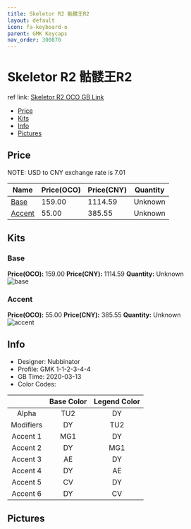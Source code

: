 ```yaml
---
title: Skeletor R2 骷髅王R2
layout: default
icon: fa-keyboard-o
parent: GMK Keycaps
nav_order: 300870
---
```


# Skeletor R2 骷髅王R2

ref link: [Skeletor R2 OCO GB Link](https://www.originativeco.com/products/skeletor)  
* [Price](#price)  
* [Kits](#kits)  
* [Info](#info)  
* [Pictures](#pictures)  


## Price  

NOTE: USD to CNY exchange rate is 7.01

| Name          | Price(OCO)    |  Price(CNY) | Quantity |
| ------------- | ------------ |  ---------- | -------- |
|[Base](#base)|159.00|1114.59|Unknown|
|[Accent](#accent)|55.00|385.55|Unknown|


## Kits  
### Base  
**Price(OCO):** 159.00    **Price(CNY):** 1114.59    **Quantity:** Unknown  
<img src="{{ 'assets/images/gmk-keycaps/skeletorr2/kits_pics/base.png' | relative_url }}" alt="base" class="image featured">

### Accent  
**Price(OCO):** 55.00    **Price(CNY):** 385.55    **Quantity:** Unknown  
<img src="{{ 'assets/images/gmk-keycaps/skeletorr2/kits_pics/accent.png' | relative_url }}" alt="accent" class="image featured">


## Info  
* Designer: Nubbinator  
* Profile: GMK 1-1-2-3-4-4  
* GB Time: 2020-03-13  
* Color Codes:  

| |Base Color     | Legend Color
| :-------------: | :-------------: | :------------:
|Alpha|TU2|DY
|Modifiers|DY|TU2
|Accent 1|MG1|DY
|Accent 2|DY|MG1
|Accent 3|AE|DY
|Accent 4|DY|AE
|Accent 5|CV|DY
|Accent 6|DY|CV


## Pictures  
